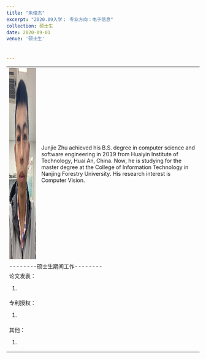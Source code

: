 ```yaml
---
title: "朱俊杰"
excerpt: "2020.09入学； 专业方向：电子信息"
collection: 硕士生
date: 2020-09-01
venue: '硕士生'


---
```

<table border="0">
<tr>
  <td> <img src='/images/jun.jpg' height="500" width="408">  </td>
  <td>Junjie Zhu achieved his B.S. degree in computer science and software engineering in 2019 from Huaiyin Institute of Technology, Huai An, China. Now, he is studying for the master degree at the College of Information Technology in Nanjing Forestry University. His research interest is Computer Vision.
</td>
</tr>

<tr>
<td colspan="2">--------硕士生期间工作--------
</td>
</tr>

<tr>
<td colspan="2">论文发表：
<ol class="level_1">
<li>  </li>
</ol>
</td>
</tr>

<tr>
<td colspan="2">专利授权：
<ol class="level_1">
<li>  </li>
</ol>
</td>
</tr>

<tr>
<td colspan="2">其他：
<ol class="level_1">
<li>  </li>
</ol>
</td>
</tr>

</table>